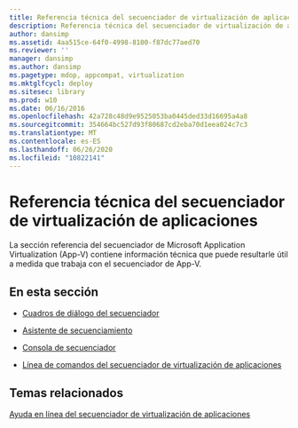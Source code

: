 ```yaml
---
title: Referencia técnica del secuenciador de virtualización de aplicaciones
description: Referencia técnica del secuenciador de virtualización de aplicaciones
author: dansimp
ms.assetid: 4aa515ce-64f0-4998-8100-f87dc77aed70
ms.reviewer: ''
manager: dansimp
ms.author: dansimp
ms.pagetype: mdop, appcompat, virtualization
ms.mktglfcycl: deploy
ms.sitesec: library
ms.prod: w10
ms.date: 06/16/2016
ms.openlocfilehash: 42a728c48d9e9525053ba0445ded33d16695a4a8
ms.sourcegitcommit: 354664bc527d93f80687cd2eba70d1eea024c7c3
ms.translationtype: MT
ms.contentlocale: es-ES
ms.lasthandoff: 06/26/2020
ms.locfileid: "10822141"
---
```

# Referencia técnica del secuenciador de virtualización de aplicaciones


La sección referencia del secuenciador de Microsoft Application Virtualization (App-V) contiene información técnica que puede resultarle útil a medida que trabaja con el secuenciador de App-V.

## En esta sección


-   [Cuadros de diálogo del secuenciador](sequencer-dialog-boxes.md)

-   [Asistente de secuenciamiento](sequencing-wizard.md)

-   [Consola de secuenciador](sequencer-console.md)

-   [Línea de comandos del secuenciador de virtualización de aplicaciones](application-virtualization-sequencer-command-line.md)

## Temas relacionados


[Ayuda en línea del secuenciador de virtualización de aplicaciones](application-virtualization-sequencer-online-help.md)

 

 





